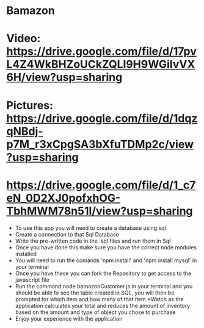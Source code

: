 # Bamazon
# Video: https://drive.google.com/file/d/17pvL4Z4WkBHZoUCkZQLI9H9WGiIvVX6H/view?usp=sharing
# Pictures: https://drive.google.com/file/d/1dqzqNBdj-p7M_r3xCpgSA3bXfuTDMp2c/view?usp=sharing
# https://drive.google.com/file/d/1_c7eN_0D2XJ0pofxhOG-TbhMWM78n51l/view?usp=sharing
* To use this app you will need to create a database using sql
* Create a connection to that Sql Database
* Write the pre-written code in the .sql files and run them in Sql
* Once you have done this make sure you have the correct node modules installed
* You will need to run the comands 'npm install' and 'npm install mysql' in your terminal
* Once you have these you can fork the Repository to get access to the javascript file
* Run the command node bamazonCustomer.js in your terminal and you should be able to see the table created in SQL, you will then be prompted for which item and how many of that item
*Watch as the application calculates your total and reduces the amount of inventory based on the amount and type of object you chose to purchase
* Enjoy your experience with the application 
